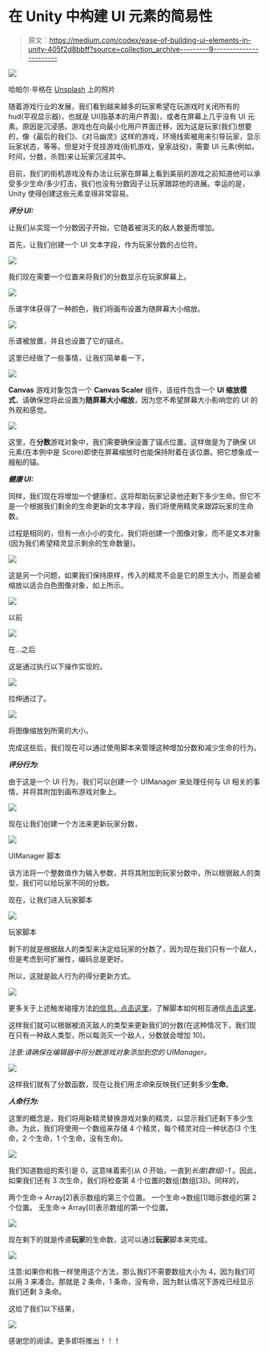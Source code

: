 # 在 Unity 中构建 UI 元素的简易性

> 原文：<https://medium.com/codex/ease-of-building-ui-elements-in-unity-405f2d8bbff?source=collection_archive---------9----------------------->

![](img/0ac0ed1811020738ea0ca69e499cd461.png)

哈帕尔·辛格在 [Unsplash](https://unsplash.com?utm_source=medium&utm_medium=referral) 上的照片

随着游戏行业的发展，我们看到越来越多的玩家希望在玩游戏时关闭所有的 hud(平视显示器)，也就是 UI(指基本的用户界面)，或者在屏幕上几乎没有 UI 元素。原因是沉浸感。游戏也在向最小化用户界面迁移，因为这是玩家(我们)想要的，像《最后的我们》、《对马幽灵》这样的游戏，环境线索被用来引导玩家，显示玩家状态，等等。但是对于竞技游戏(街机游戏，皇家战役)，需要 UI 元素(例如，时间，分数，杀戮)来让玩家沉浸其中。

目前，我们的街机游戏没有办法让玩家在屏幕上看到美丽的游戏之前知道他可以承受多少生命/多少打击，我们也没有分数因子让玩家跟踪他的进展。幸运的是，Unity 使得创建这些元素变得非常容易。

***评分 UI:***

让我们从实现一个分数因子开始，它随着被消灭的敌人数量而增加。

首先，让我们创建一个 UI 文本字段，作为玩家分数的占位符。

![](img/3443d82310ad0dcba98888d087fc911c.png)

我们现在需要一个位置来将我们的分数显示在玩家屏幕上。

![](img/4820313d860b6f3bf982f2dc7122bde2.png)

乐谱字体获得了一种颜色，我们将画布设置为随屏幕大小缩放。

![](img/99fc1105c201ad752b5f46c31fdacbf1.png)

乐谱被放置，并且也设置了它的锚点。

这里已经做了一些事情，让我们简单看一下，

![](img/332323a518242fdaeb42ffeacccbff4b.png)

**Canvas** 游戏对象包含一个 **Canvas Scaler** 组件，该组件包含一个 **UI 缩放模式**，请确保您将此设置为**随屏幕大小缩放**，因为您不希望屏幕大小影响您的 UI 的外观和感觉。

![](img/ac0a8ad9e9bbda6a35c68d4be637d2b3.png)

这里，在**分数**游戏对象中，我们需要确保设置了锚点位置。这样做是为了确保 UI 元素(在本例中是 Score)即使在屏幕缩放时也能保持附着在该位置。把它想象成一艘船的锚。

***健康 UI:***

同样，我们现在将增加一个健康栏，这将帮助玩家记录他还剩下多少生命。但它不是一个根据我们剩余的生命更新的文本字段，我们将使用精灵来跟踪玩家的生命数。

过程是相同的，但有一点小小的变化，我们将创建一个图像对象，而不是文本对象(因为我们希望精灵显示剩余的生命数量)。

![](img/14097f93a555698b0a8fd9d9a2177fdf.png)

这是另一个问题，如果我们保持原样，传入的精灵不会是它的原生大小，而是会被缩放以适合白色图像对象，如上所示。

![](img/f768bc4dab85e801bde377af43d9f556.png)

以前

![](img/1fe7c8e951ce7937b4fcfb5f8d4fb1b8.png)

在...之后

这是通过执行以下操作实现的，

![](img/2fd5025b1bb2d605c1e946ec01823430.png)

拉伸通过了。

![](img/1423d8ea29b070da7d92d4e748ad94af.png)

将图像缩放到所需的大小。

完成这些后，我们现在可以通过使用脚本来管理这种增加分数和减少生命的行为。

***评分行为:***

由于这是一个 UI 行为，我们可以创建一个 UIManager 来处理任何与 UI 相关的事情，并将其附加到画布游戏对象上。

![](img/9d8a7b3ced0fa94e467fbf5d8fb19fa7.png)

现在让我们创建一个方法来更新玩家分数，

![](img/084f6f070c8fd47b04b98c12efdb2da3.png)

UIManager 脚本

该方法将一个整数值作为输入参数，并将其附加到玩家分数中。所以根据敌人的类型，我们可以给玩家不同的分数。

现在，让我们进入玩家脚本

![](img/6c318d812871bd8f383c7f5d0e56354f.png)

玩家脚本

剩下的就是根据敌人的类型来决定给玩家的分数了，因为现在我们只有一个敌人，但是考虑到可扩展性，编码总是更好。

所以，这就是敌人行为的得分更新方式。

![](img/4414d8d67be605aee153c45a83ddd40b.png)

更多关于上述触发碰撞方法[的信息，点击这里](/nerd-for-tech/unity-development-collisions-vs-triggers-740d455757bf)，了解脚本如何相互通信[点击这里](/nerd-for-tech/script-communication-in-unity-using-getcomponent-2eaaea4c49d0)。

这样我们就可以根据被消灭敌人的类型来更新我们的分数(在这种情况下，我们现在只有一种敌人类型，所以每消灭一个敌人，分数就会增加 10)。

*注意:请确保在编辑器中将分数游戏对象添加到您的 UIManager。*

![](img/d9b3db75780175103b9e63d945430253.png)

这样我们就有了分数函数，现在让我们用*生命*来反映我们还剩多少**生命**。

***人命行为:***

这里的概念是，我们将用新精灵替换游戏对象的精灵，以显示我们还剩下多少生命。为此，我们将使用一个数组来存储 4 个精灵，每个精灵对应一种状态(3 个生命，2 个生命，1 个生命，没有生命)。

![](img/1db81e04152f45386c1711fd4fd458a0.png)

我们知道数组的索引是 0，这意味着索引从 *0* 开始，一直到*长度(数组)-1* 。因此，如果我们还有 3 次生命，我们将检查第 4 个位置的数组(数组[3])。同样的，

两个生命→ Array[2]表示数组的第三个位置。
一个生命→数组[1]暗示数组的第 2 个位置。
无生命→ Array[0]表示数组的第一个位置。

![](img/e8e5b7777826e069c9c11a527b516f88.png)

现在剩下的就是传递**玩家**的生命数，这可以通过**玩家**脚本来完成。

![](img/92c80a2323b2500d5820d456314ab24b.png)

注意:如果你和我一样使用这个方法，那么我们不需要数组大小为 4，因为我们可以用 3 来凑合。那就是 2 条命，1 条命，没有命，因为默认情况下游戏已经显示我们还剩 3 条命。

这给了我们以下结果，

![](img/3a646208b9874ee1f2e158ec3b0c7fe0.png)

感谢您的阅读。更多即将推出！！！